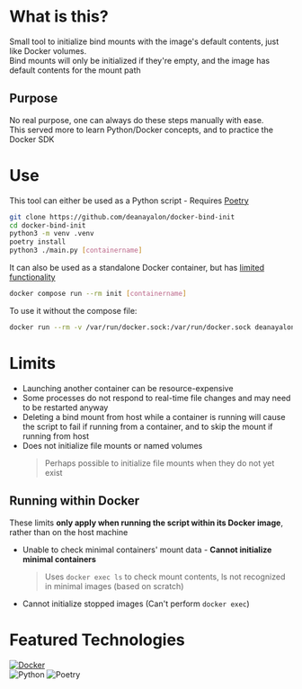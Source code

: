 # What is this?
Small tool to initialize bind mounts with the image's default contents, just like Docker volumes.<br>
Bind mounts will only be initialized if they're empty, and the image has default contents for the mount path

## Purpose
No real purpose, one can always do these steps manually with ease.<br>
This served more to learn Python/Docker concepts, and to practice the Docker SDK

# Use
This tool can either be used as a Python script - Requires [Poetry](https://python-poetry.org/)
```sh
git clone https://github.com/deanayalon/docker-bind-init
cd docker-bind-init
python3 -m venv .venv
poetry install
python3 ./main.py [containername]
```

It can also be used as a standalone Docker container, but has [limited functionality](#running-within-docker)
```sh
docker compose run --rm init [containername]
```

To use it without the compose file:
```sh
docker run --rm -v /var/run/docker.sock:/var/run/docker.sock deanayalon/bind-init [containername]
```

# Limits
- Launching another container can be resource-expensive
- Some processes do not respond to real-time file changes and may need to be restarted anyway
- Deleting a bind mount from host while a container is running will cause the script to fail if running from a container, and to skip the mount if running from host
- Does not initialize file mounts or named volumes
  > Perhaps possible to initialize file mounts when they do not yet exist

## Running within Docker
These limits **only apply when running the script within its Docker image**, rather than on the host machine
- Unable to check minimal containers' mount data - **Cannot initialize minimal containers**
  > Uses `docker exec ls` to check mount contents, ls not recognized in minimal images (based on scratch)
- Cannot initialize stopped images (Can't perform `docker exec`)

# Featured Technologies
[![Docker](https://img.shields.io/badge/docker-1D63ED?style=for-the-badge&logo=docker&logoColor=white)](https://hub.docker.com/repository/docker/deanayalon/bind-init)<br>
![Python](https://img.shields.io/badge/python-3670A0?style=for-the-badge&logo=python&logoColor=ffdd54)
![Poetry](https://img.shields.io/badge/poetry-1d293a?style=for-the-badge&logo=poetry&logoColor=#60A5FA)